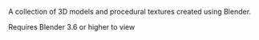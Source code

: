 A collection of 3D models and procedural textures created using Blender.

Requires Blender 3.6 or higher to view
